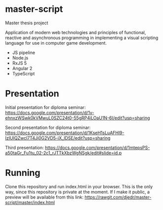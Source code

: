 # master-script
Master thesis project

Application of modern web technologies and principles of functional, reactive and asynchronous programming in implementing a visual scripting language for use in computer game development.

* JS pipeline
* Node.js
* RxJS 5
* Angular 2
* TypeScript

# Presentation
Initial presentation for diploma seminar:
https://docs.google.com/presentation/d/1v-ehnxzWSwk0kVMwuL0SZC24t0-55gRP4iLOaU1N-6I/edit?usp=sharing

Second presentation for diploma seminar:
https://docs.google.com/presentation/d/1KseH1sLuAFHl9-IzIUIQZwcl7T4Jj0G2VD5-iX_lDSE/edit?usp=sharing

Third presentation:
https://docs.google.com/presentation/d/1mtepsPS-a50taGr_Fu1tu_02-2c1_rJTTkXbzWgNSgk/edit#slide=id.p

# Running
Clone this repository and run index.html in your browser. This is the only way, since this repository is private at the moment. If I make it public, a preview will be available from this link:
https://rawgit.com/djedr/master-script/master/index.html
